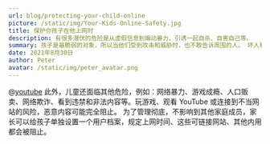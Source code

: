```yaml
---
url: blog/protecting-your-child-online
picture: /static/img/Your-Kids-Online-Safety.jpg
title: 保护你孩子在他上网时
description: 有很多潜伏的危险是从虚假信息到煽动暴力、引诱一起自杀、自害自己等。
summary: 孩子是最脆弱的对象，所以当他们受到攻击和威胁时，也不敢告诉周围的人。 坏人利用这些心理和弱点来欺骗和虐待受害者。 根据联合国儿童基金会、劳动局、荣军和社会事务部和国家失踪和受虐儿童中心的报告综合统计，共报告了706,435起网络空间虐待儿童案件。根据报告数据，于2018年每天约有72万张儿童性虐待照片在网上发上。
date: 2021年8月30日
author: Peter
avatar: /static/img/peter_avatar.png
---
```

@[youtube](https://www.youtube.com/watch?v=tHoSYm5hFmU)
此外，儿童还面临其他危险，例如：网络暴力、游戏成瘾、人口贩卖、网络欺诈、看到违禁和非法内容等。玩游戏、观看 YouTube 或连接到不当网站的风险，恶意内容可能完全阻止。 为了管理彻底，不影响到其他家庭成员，家长可以给孩子单独设置一个用户档案，规定上网时间、这些可链接网站、其他内用都会被阻止。